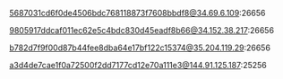 5687031cd6f0de4506bdc768118873f7608bbdf8@34.69.6.109:26656  

9805917ddcaf011ec62e5c4bdc830d45eadf8b66@34.152.38.217:26656  

b782d7f9f00d87b44fee8dba64e17bf122c15374@35.204.119.29:26656  

a3d4de7cae1f0a72500f2dd7177cd12e70a111e3@144.91.125.187:25256
